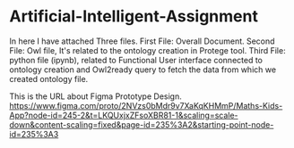 # Artificial-Intelligent-Assignment

In here I have attached Three files.
First File: Overall Document.
Second File: Owl file, It's related to the ontology creation in Protege tool.
Third File: python file (ipynb), related to Functional User interface connected to ontology creation and Owl2ready query to fetch the data from which we created ontology file.

This is the URL about Figma Prototype Design.
https://www.figma.com/proto/2NVzs0bMdr9v7XaKqKHMmP/Maths-Kids-App?node-id=245-2&t=LKQUxjxZFsoXBR81-1&scaling=scale-down&content-scaling=fixed&page-id=235%3A2&starting-point-node-id=235%3A3

